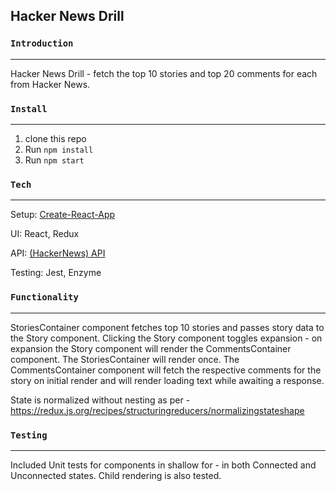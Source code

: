 ## Hacker News Drill

### `Introduction`
---
Hacker News Drill - fetch the top 10 stories and top 20 comments for each from Hacker News.

### `Install`
---
1. clone this repo
2. Run ```npm install```
3. Run ```npm start```

### `Tech`
---
Setup: [Create-React-App](https://facebook.github.io/create-react-app/)

UI: React, Redux

API: [(HackerNews) API](https://github.com/HackerNews/API)

Testing: Jest, Enzyme

### ``Functionality``
---

StoriesContainer component fetches top 10 stories and passes story data to the Story component.  Clicking the Story component toggles expansion - on expansion the Story component will render the CommentsContainer component.  The StoriesContainer will render once.  The CommentsContainer component will fetch the respective comments for the story on initial render and will render loading text while awaiting a response.  

State is normalized without nesting as per - https://redux.js.org/recipes/structuringreducers/normalizingstateshape

### ``Testing``
---
Included Unit tests for components in shallow for - in both Connected and Unconnected states.  Child rendering is also tested.  
